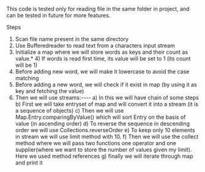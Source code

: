 
This code is tested only for reading file in the same folder in project, and can be tested in future for more features.

 Steps
 1) Scan file name present in the same directory
 2) Use Bufferedreader to read text from a characters input stream
 3) Initialize a map where we will store words as keys and their count as value.* 4) If words is read first time, its value will be set to 1 (its count will be 1)
 5) Before adding new word, we will make it lowercase to avoid the case matching
 6) Before adding a new word, we will check if it exist in map (by using it as key and fetching the value)
 7) Then we will use streams:----
       a) In this we will have chain of some steps
      b) First we will take entryset of map and will convert it into a stream (it is a sequence of objects)
       c) Then we will use Map.Entry.comparingByValue() which will sort Entry on the basis of value (in ascending order)
       d) To reverse the sequence in descending order we will use Collections.reverseOrder
       e) To keep only 10 elements in stream we will use limit method with 10.
       f) Then we will use the collect method where we will pass two functions one operator and one supplier(where we want to store the
       number of values given my limit). Here we used method references
      g) finally we will iterate through map and print it
